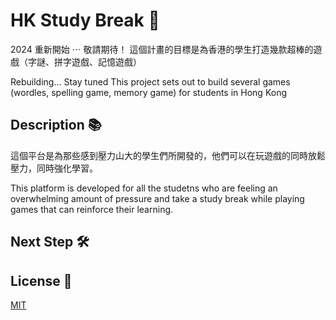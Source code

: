 # HK Study Break 📖

2024 重新開始 ⋯ 敬請期待！
這個計畫的目標是為香港的學生打造幾款超棒的遊戲（字謎、拼字遊戲、記憶遊戲）

Rebuilding... Stay tuned
This project sets out to build several games (wordles, spelling game, memory game) for students in Hong Kong

## Description 📚

這個平台是為那些感到壓力山大的學生們所開發的，他們可以在玩遊戲的同時放鬆壓力，同時強化學習。

This platform is developed for all the studetns who are feeling an overwhelming amount of pressure and take a study break while playing games that can reinforce their learning.

## Next Step 🛠

## License 📝

[MIT](https://choosealicense.com/licenses/mit/)
